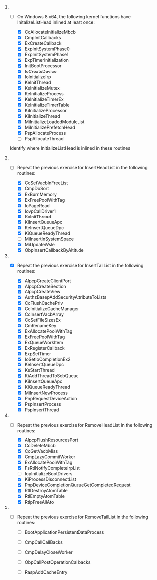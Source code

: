 1. - [ ] On Windows 8 x64, the following kernel functions have
	 	 InitalizeListHead inlined at least once:

		- [x] CcAllocateInitializeMbcb
		- [x] CmpInitCallbacks
		- [x] ExCreateCallback
		- [x] ExpInitSystemPhase0
		- [x] ExpInitSystemPhase1
		- [x] ExpTimerInitialization
		- [x] InitBootProcessor
		- [x] IoCreateDevice
		- [x] IoInitializeIrp
		- [x] KeInitThread
		- [x] KeInitializeMutex
		- [x] KeInitializeProcess
		- [x] KeInitializeTimerEx
		- [x] KeInitializeTimerTable
		- [x] KiInitializeProcessor
		- [x] KiInitializeThread
		- [x] MiInitializeLoadedModuleList
		- [x] MiInitializePrefetchHead
		- [x] PspAllocateProcess
		- [ ] PspAllocateThread

	Identify where InitializeListHead is inlined in these routines

2. - [ ]  Repeat the previous exercise for InsertHeadList in the
		  following routines:

		- [x] CcSetVacbInFreeList
		- [x] CmpDoSort
		- [x] ExBurnMemory
		- [x] ExFreePoolWithTag
		- [x] IoPageRead
		- [x] IovpCallDriver1
		- [x] KeInitThread
		- [x] KiInsertQueueApc
		- [x] KeInsertQueueDpc
		- [x] KiQueueReadyThread
		- [ ] MiInsertInSystemSpace
		- [x] MiUpdateWsle
		- [x] ObpInsertCallbackByAltitude

3. - [x]  Repeat the previous exercise for InsertTailList in the
		  following routines:

	  	- [x] AlpcpCreateClientPort
	  	- [x] AlpcpCreateSection
	  	- [x] AlpcpCreateView
	  	- [x] AuthzBasepAddSecurityAttributeToLists
	  	- [x] CcFlushCachePriv
		- [x] CcInitializeCacheManager
		- [x] CcInsertVacbArray
		- [x] CcSetFileSizesEx
		- [x] CmRenameKey
		- [x] ExAllocatePoolWithTag
		- [x] ExFreePoolWithTag
		- [x] ExQueueWorkItem
		- [x] ExRegisterCallback
		- [x] ExpSetTimer
		- [x] IoSetIoCompletionEx2
		- [x] KeInsertQueueDpc
		- [x] KeStartThread
		- [x] KiAddThreadToScbQueue
		- [x] KiInsertQueueApc
		- [x] KiQueueReadyThread
		- [x] MiInsertNewProcess
		- [x] PnpRequestDeviceAction
		- [x] PspInsertProcess
		- [x] PspInsertThread

4. - [ ] Repeat the previous exercise for RemoveHeadList
		 in the following routines:

		- [x] AlpcpFlushResourcesPort
		- [x] CcDeleteMbcb
		- [x] CcGetVacbMiss
		- [x] CmpLazyCommitWorker
		- [x] ExAllocatePoolWithTag
		- [x] FsRtlNotifyCompleteIrpList
		- [ ] IopInitializeBootDrivers
		- [x] KiProcessDisconnectList
		- [x] PnpDeviceCompletionQueueGetCompletedRequest
		- [x] RtlDestroyAtomTable
		- [x] RtlEmptyAtomTable
		- [x] RtlpFreeAllAto

5. - [ ] Repeat the previous exercise for RemoveTailList
		 in the following routines:

		- [ ] BootApplicationPersistentDataProcess
		- [ ] CmpCallCallBacks
		- [ ] CmpDelayCloseWorker
		- [ ] ObpCallPostOperationCallbacks
		- [ ] RaspAddCacheEntry






